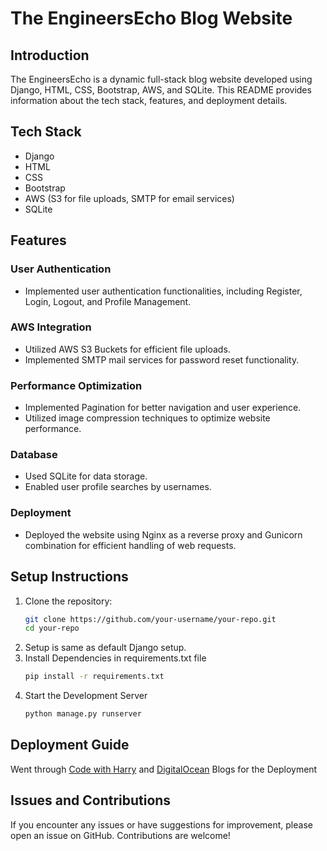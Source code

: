 # The EngineersEcho Blog Website

## Introduction
The EngineersEcho is a dynamic full-stack blog website developed using Django, HTML, CSS, Bootstrap, AWS, and SQLite. This README provides information about the tech stack, features, and deployment details.

## Tech Stack
- Django
- HTML
- CSS
- Bootstrap
- AWS (S3 for file uploads, SMTP for email services)
- SQLite

## Features

### User Authentication
- Implemented user authentication functionalities, including Register, Login, Logout, and Profile Management.

### AWS Integration
- Utilized AWS S3 Buckets for efficient file uploads.
- Implemented SMTP mail services for password reset functionality.

### Performance Optimization
- Implemented Pagination for better navigation and user experience.
- Utilized image compression techniques to optimize website performance.

### Database
- Used SQLite for data storage.
- Enabled user profile searches by usernames.

### Deployment
- Deployed the website using Nginx as a reverse proxy and Gunicorn combination for efficient handling of web requests.

## Setup Instructions
1. Clone the repository:
   ```bash
   git clone https://github.com/your-username/your-repo.git
   cd your-repo
2. Setup is same as default Django setup.
3. Install Dependencies in requirements.txt file
   ```bash
   pip install -r requirements.txt
4. Start the Development Server
   ```bash
   python manage.py runserver

## Deployment Guide
   Went through [Code with Harry](https://www.codewithharry.com/blogpost/django-deploy-nginx-gunicorn/) and [DigitalOcean](https://www.digitalocean.com/community/tutorials/how-to-set-up-django-with-postgres-nginx-and-gunicorn-on-ubuntu-22-04) Blogs for the Deployment 

## Issues and Contributions
   If you encounter any issues or have suggestions for improvement, please open an issue on GitHub. Contributions are welcome!
